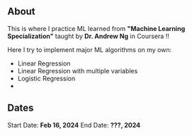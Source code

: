 
## About

This is where I practice ML learned from __"Machine Learning Specialization"__ taught by __Dr. Andrew Ng__ in Coursera !!

Here I try to implement major ML algorithms on my own:
- Linear Regression
- Linear Regression with multiple variables
- Logistic Regression
- 

## Dates

Start Date: __Feb 16, 2024__
End Date: __???, 2024__
